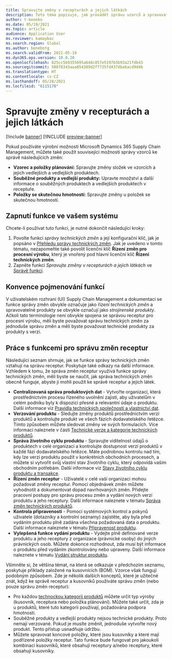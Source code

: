 ```yaml
---
title: Spravujte změny v recepturách a jejich látkách
description: Toto téma popisuje, jak provádět správu vzorců a spravovat změny ve zpracování hlavních dat výroby.
author: t-benebo
ms.date: 05/19/2021
ms.topic: article
audience: Application User
ms.reviewer: kamaybac
ms.search.region: Global
ms.author: benebotg
ms.search.validFrom: 2021-05-19
ms.dyn365.ops.version: 10.0.20
ms.openlocfilehash: 825cc5b9355695a648c857e5197b5b93a21fdb43
ms.sourcegitcommit: 588f8343aaa654309d2ff735fd437dba6acd9d46
ms.translationtype: HT
ms.contentlocale: cs-CZ
ms.lasthandoff: 05/28/2021
ms.locfileid: "6115170"
---
```

# <a name="manage-changes-in-formulas-and-their-ingredients"></a>Spravujte změny v recepturách a jejich látkách

[!include [banner](../includes/banner.md)]
[!INCLUDE [preview-banner](../includes/preview-banner.md)]

Pokud používáte výrobní možnosti Microsoft Dynamics 365 Supply Chain Management, můžete také použít související možnosti správy vzorců ke správě následujících změn:

- **Vzorec a položky plánování:** Spravujte změny složek ve vzorcích a jejich vedlejších a vedlejších produktech.
- **Souběžné produkty a vedlejší produkty:** Upravte množství a další informace o souběžných produktech a vedlejších produktech v receptuře.
- **Položky se skutečnou hmotností:** Spravujte změny u položek se skutečnou hmotností.

## <a name="turn-on-this-feature-in-your-system"></a>Zapnutí funkce ve vašem systému

Chcete-li používat tuto funkci, je nutné dokončit následující kroky:

1. Povolte funkci *správy technických změn* a její konfigurační klíč, jak je popsáno v [Přehledu správy technických změn](product-engineering-overview.md). Jak je uvedeno v tomto tématu, nezapomeňte také povolit licenční klíč **Řízení změn pro procesní výrobu**, který je vnořený pod hlavní licenční klíč **Řízení technických změn**.
1. Zapněte funkci *Spravujte změny v recepturách a jejich látkách* ve [Správě funkcí](../../fin-ops-core/fin-ops/get-started/feature-management/feature-management-overview.md).

## <a name="feature-naming-conventions"></a>Konvence pojmenování funkcí

V uživatelském rozhraní (UI) Supply Chain Management a dokumentaci se funkce správy změn obvykle označuje jako *řízení technických změn* a spravovatelné produkty se obvykle označují jako *strojírenské produkty*. Ačkoli tato terminologie není obvykle spojena se správou receptur pro procesní výrobu, měli byste považovat správu technických změn za jednoduše správu změn a měli byste považovat technické produkty za produkty s verzí.

## <a name="work-with-formula-change-management-features"></a>Práce s funkcemi pro správu změn receptur

Následující seznam shrnuje, jak se funkce správy technických změn vztahují na správu receptur. Poskytuje také odkazy na další informace. Vzhledem k tomu, že správa změn receptur využívá funkce správy technických změn, měli byste se naučit, jak správa technických změn obecně funguje, abyste ji mohli použít ke správě receptur a jejich látek.

- **Centralizovaná správa produktových dat** - Vytvořte organizaci, která prostřednictvím procesu řízeného uvolnění zajistí, aby uživatelům v celém podniku byly k dispozici přesné a relevantní údaje o produktu. Další informace viz [Pravidla technických společností a vlastnictví dat](engineering-org-data-ownership-rules.md).
- **Verzování produktu** - Sledujte změny produktů prostřednictvím verzí produktů a kontrolujte produkt ve všech fázích dodavatelského řetězce. Tímto způsobem můžete sledovat změny ve svých formulacích. Více informací naleznete v části [Technické verze a kategorie technických produktů](engineering-versions-product-category.md).
- **Správa životního cyklu produktu** - Spravujte viditelnost údajů o produktech v celé organizaci a kontrolujte dostupnost verzí produktů v každé fázi dodavatelského řetězce. Máte podrobnou kontrolu nad tím, kdy lze verzi produktu použít v konkrétních obchodních procesech, a můžete si vytvořit svůj vlastní stav životního cyklu, který odpovídá vašim obchodním potřebám. Další informace viz [Stavy životního cyklu produktu a transakce](product-lifecycle-state-transactions.md).
- **Řízení změn receptur** - Uživatelé v celé vaší organizaci mohou požadovat změny receptur. Pomocí objednávek změn můžete vyhodnotit a dokumentovat dopad navrhovaných změn. Přidejte pracovní postupy pro správu procesu změn a vydání nových verzí produktu a jeho receptury. Další informace naleznete v tématu [Správa změn technických produktů](engineering-change-management.md).
- **Kontrola připravenosti** - Pomocí systémových kontrol a pokynů uživatele (dotazníky a kontrolní seznamy) zajistěte, aby byla před vydáním produktu plně zadána všechna požadovaná data o produktu. Další informace naleznete v tématu [Připravenost produktu](product-readiness.md).
- **Vylepšená funkce vydání produktu** - Vydejte plně definované verze produktu a jeho receptury z organizace (právnické osoby) do jiných právnických osob. Můžete dokonce rozhodnout, zda musí být informace o produktu před vydáním zkontrolovány nebo upraveny. Další informace naleznete v tématu [Vydání struktur produktu](release-product-structure.md).

Všimněte si, že většina témat, na která se odkazuje v předchozím seznamu, poskytuje příklady založené na kusovnících (BOM). Vzorce však fungují podobným způsobem. Zde je několik dalších konceptů, které je užitečné znát, když ke správě receptur a kusovníků používáte správu změn (nebo pouze správu změn receptur):

- Pro každou [technockou kategorii produktů](engineering-versions-product-category.md) můžete určit typ výroby (kusovník, receptura nebo položka plánování). Můžete také určit, zda je u produktů, které tuto kategorii používají, požadována podpora hmotnosti.
- Souběžné produkty a vedlejší produkty nejsou technické produkty. Proto nemají verzované. Pokud je musíte změnit, jednoduše vytvořte nový produkt. Tento přístup usnadňuje údržbu.
- Můžete spravovat koncové položky, které jsou kusovníky a které mají podřízené položky receptur. Tato funkce bude fungovat pro jakoukoli kombinaci kusovníků, které obsahují receptury a/nebo receptury, které obsahují kusovníky.

